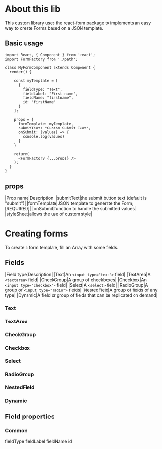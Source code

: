 # About this lib

This custom library uses the react-form package to implements an easy way to create Forms based on a JSON template.

## Basic usage

```
import React, { Component } from 'react';
import FormFactory from './path';

class MyFormComponent extends Component {
  render() {

    const myTemplate = [
      {
        fieldType: "Text",
        fieldLabel: "First name",
        fieldName: "firstname",
        id: "firstName"
      }
    ];

    props = {
      formTemplate: myTemplate,
      submitText: "Custom Submit Text",
      onSubmit: (values) => {
        console.log(values)
      }
    }

    return(
      <FormFactory {...props} />
    );
  }
}
```

## props

|Prop name|Description|
|submitText|the submit button text (default is "submit")|
|formTemplate|JSON template to generate the Form; [REQUIRED]|
|onSubmit|function to handle the submitted values|
|styleSheet|allows the use of custom style|

# Creating forms

To create a form template, fill an Array with some fields.

## Fields
|Field type|Description|
|Text|An ```<input type="text">``` field|
|TextArea|A ```<textarea>``` field|
|CheckGroup|A group of checkboxes|
|Checkbox|An ```<input type="checkbox">``` field|
|Select|A ```<select>``` field|
|RadioGroup|A group of ```<input type="radio">``` fields|
|NestedField|A group of fields of any type|
|Dynamic|A field or group of fields that can be replicated on demand|

### Text
### TextArea
### CheckGroup
### Checkbox
### Select
### RadioGroup
### NestedField
### Dynamic

## Field properties

### Common
fieldType
fieldLabel
fieldName
id
